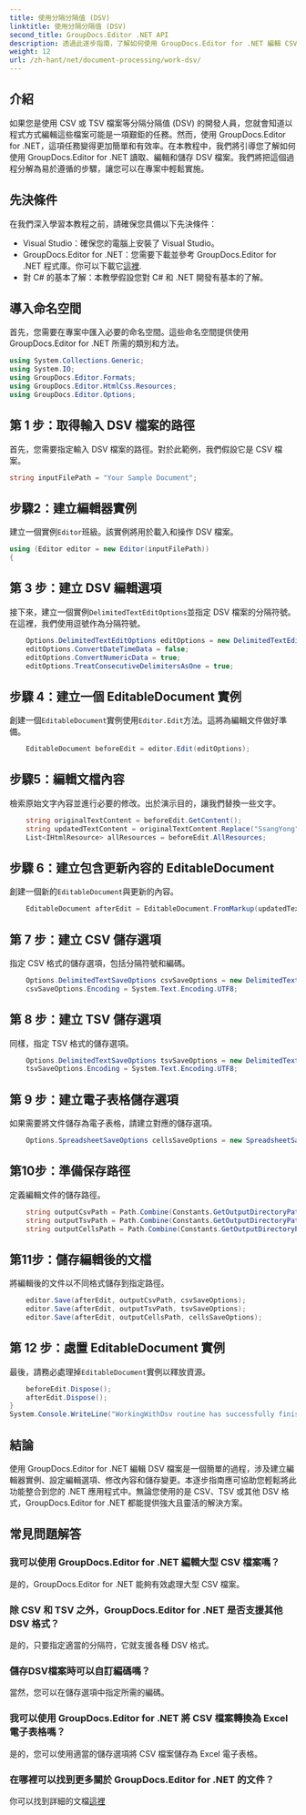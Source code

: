 ```yaml
---
title: 使用分隔分隔值 (DSV)
linktitle: 使用分隔分隔值 (DSV)
second_title: GroupDocs.Editor .NET API
description: 透過此逐步指南，了解如何使用 GroupDocs.Editor for .NET 編輯 CSV 和 TSV 檔案。輕鬆改進您的 .NET 專案。
weight: 12
url: /zh-hant/net/document-processing/work-dsv/
---
```

## 介紹
如果您是使用 CSV 或 TSV 檔案等分隔分隔值 (DSV) 的開發人員，您就會知道以程式方式編輯這些檔案可能是一項艱鉅的任務。然而，使用 GroupDocs.Editor for .NET，這項任務變得更加簡單和有效率。在本教程中，我們將引導您了解如何使用 GroupDocs.Editor for .NET 讀取、編輯和儲存 DSV 檔案。我們將把這個過程分解為易於遵循的步驟，讓您可以在專案中輕鬆實施。
## 先決條件
在我們深入學習本教程之前，請確保您具備以下先決條件：
- Visual Studio：確保您的電腦上安裝了 Visual Studio。
-  GroupDocs.Editor for .NET：您需要下載並參考 GroupDocs.Editor for .NET 程式庫。你可以下載它[這裡](https://releases.groupdocs.com/editor/net/).
- 對 C# 的基本了解：本教學假設您對 C# 和 .NET 開發有基本的了解。
## 導入命名空間
首先，您需要在專案中匯入必要的命名空間。這些命名空間提供使用 GroupDocs.Editor for .NET 所需的類別和方法。
```csharp
using System.Collections.Generic;
using System.IO;
using GroupDocs.Editor.Formats;
using GroupDocs.Editor.HtmlCss.Resources;
using GroupDocs.Editor.Options;
```

## 第 1 步：取得輸入 DSV 檔案的路徑
首先，您需要指定輸入 DSV 檔案的路徑。對於此範例，我們假設它是 CSV 檔案。
```csharp
string inputFilePath = "Your Sample Document";
```
## 步驟2：建立編輯器實例
建立一個實例`Editor`班級。該實例將用於載入和操作 DSV 檔案。
```csharp
using (Editor editor = new Editor(inputFilePath))
{
```
## 第 3 步：建立 DSV 編輯選項
接下來，建立一個實例`DelimitedTextEditOptions`並指定 DSV 檔案的分隔符號。在這裡，我們使用逗號作為分隔符號。
```csharp
    Options.DelimitedTextEditOptions editOptions = new DelimitedTextEditOptions(",");
    editOptions.ConvertDateTimeData = false;
    editOptions.ConvertNumericData = true;
    editOptions.TreatConsecutiveDelimitersAsOne = true;
```
## 步驟 4：建立一個 EditableDocument 實例
創建一個`EditableDocument`實例使用`Editor.Edit`方法。這將為編輯文件做好準備。
```csharp
    EditableDocument beforeEdit = editor.Edit(editOptions);
```
## 步驟5：編輯文檔內容
檢索原始文字內容並進行必要的修改。出於演示目的，讓我們替換一些文字。
```csharp
    string originalTextContent = beforeEdit.GetContent();
    string updatedTextContent = originalTextContent.Replace("SsangYong", "Chevrolet").Replace("Kyron", "Camaro");
    List<IHtmlResource> allResources = beforeEdit.AllResources;
```
## 步驟 6：建立包含更新內容的 EditableDocument
創建一個新的`EditableDocument`與更新的內容。
```csharp
    EditableDocument afterEdit = EditableDocument.FromMarkup(updatedTextContent, allResources);
```
## 第 7 步：建立 CSV 儲存選項
指定 CSV 格式的儲存選項，包括分隔符號和編碼。
```csharp
    Options.DelimitedTextSaveOptions csvSaveOptions = new DelimitedTextSaveOptions(",");
    csvSaveOptions.Encoding = System.Text.Encoding.UTF8;
```
## 第 8 步：建立 TSV 儲存選項
同樣，指定 TSV 格式的儲存選項。
```csharp
    Options.DelimitedTextSaveOptions tsvSaveOptions = new DelimitedTextSaveOptions("\t");
    tsvSaveOptions.Encoding = System.Text.Encoding.UTF8;
```
## 第 9 步：建立電子表格儲存選項
如果需要將文件儲存為電子表格，請建立對應的儲存選項。
```csharp
    Options.SpreadsheetSaveOptions cellsSaveOptions = new SpreadsheetSaveOptions(SpreadsheetFormats.Xlsm);
```
## 第10步：準備保存路徑
定義編輯文件的儲存路徑。
```csharp
    string outputCsvPath = Path.Combine(Constants.GetOutputDirectoryPath(inputFilePath), Path.GetFileNameWithoutExtension(inputFilePath) + ".csv");
    string outputTsvPath = Path.Combine(Constants.GetOutputDirectoryPath(inputFilePath), Path.GetFileNameWithoutExtension(inputFilePath) + ".tsv");
    string outputCellsPath = Path.Combine(Constants.GetOutputDirectoryPath(inputFilePath), Path.GetFileNameWithoutExtension(inputFilePath) + ".xlsm");
```
## 第11步：儲存編輯後的文檔
將編輯後的文件以不同格式儲存到指定路徑。
```csharp
    editor.Save(afterEdit, outputCsvPath, csvSaveOptions);
    editor.Save(afterEdit, outputTsvPath, tsvSaveOptions);
    editor.Save(afterEdit, outputCellsPath, cellsSaveOptions);
```
## 第 12 步：處置 EditableDocument 實例
最後，請務必處理掉`EditableDocument`實例以釋放資源。
```csharp
    beforeEdit.Dispose();
    afterEdit.Dispose();
}
System.Console.WriteLine("WorkingWithDsv routine has successfully finished");
```
## 結論
使用 GroupDocs.Editor for .NET 編輯 DSV 檔案是一個簡單的過程，涉及建立編輯器實例、設定編輯選項、修改內容和儲存變更。本逐步指南應可協助您輕鬆將此功能整合到您的 .NET 應用程式中。無論您使用的是 CSV、TSV 或其他 DSV 格式，GroupDocs.Editor for .NET 都能提供強大且靈活的解決方案。
## 常見問題解答
### 我可以使用 GroupDocs.Editor for .NET 編輯大型 CSV 檔案嗎？
是的，GroupDocs.Editor for .NET 能夠有效處理大型 CSV 檔案。
### 除 CSV 和 TSV 之外，GroupDocs.Editor for .NET 是否支援其他 DSV 格式？
是的，只要指定適當的分隔符，它就支援各種 DSV 格式。
### 儲存DSV檔案時可以自訂編碼嗎？
當然，您可以在儲存選項中指定所需的編碼。
### 我可以使用 GroupDocs.Editor for .NET 將 CSV 檔案轉換為 Excel 電子表格嗎？
是的，您可以使用適當的儲存選項將 CSV 檔案儲存為 Excel 電子表格。
### 在哪裡可以找到更多關於 GroupDocs.Editor for .NET 的文件？
你可以找到詳細的文檔[這裡](https://tutorials.groupdocs.com/editor/net/)